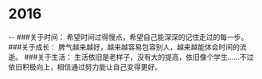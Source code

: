 # 2016
--
###关于时间：
希望时间过得慢点，希望自己能深深的记住走过的每一步。
###关于成长：
脾气越来越好，越来越容易包容别人，越来越能体会时间的流逝。
###关于生活：
生活依旧是老样子，没有大的提高，依旧像个学生……不过依旧积极向上，相信通过努力能让自己变得更好。